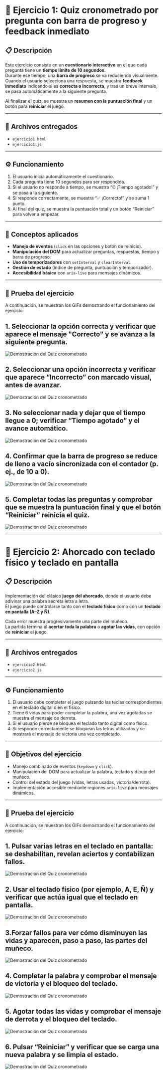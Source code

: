 # 🧠 Ejercicio 1: Quiz cronometrado por pregunta con barra de progreso y feedback inmediato

## 📋 Descripción
Este ejercicio consiste en un **cuestionario interactivo** en el que cada pregunta tiene un **tiempo límite de 10 segundos**.  
Durante ese tiempo, una **barra de progreso** se va reduciendo visualmente.  
Cuando el usuario selecciona una respuesta, se muestra **feedback inmediato** indicando si es **correcta o incorrecta**, y tras un breve intervalo, se pasa automáticamente a la siguiente pregunta.  

Al finalizar el quiz, se muestra un **resumen con la puntuación final** y un botón para **reiniciar** el juego.

---

## 🧩 Archivos entregados
- `ejercicio1.html`  
- `ejercicio1.js`

---

## ⚙️ Funcionamiento
1. El usuario inicia automáticamente el cuestionario.  
2. Cada pregunta tiene 10 segundos para ser respondida.  
3. Si el usuario no responde a tiempo, se muestra “⏰ ¡Tiempo agotado!” y se pasa a la siguiente.  
4. Si responde correctamente, se muestra “✅ ¡Correcto!” y se suma 1 punto.  
5. Al final del quiz, se muestra la puntuación total y un botón “Reiniciar” para volver a empezar.  

---

## 🧠 Conceptos aplicados
- **Manejo de eventos** (`click` en las opciones y botón de reinicio).  
- **Manipulación del DOM** para actualizar preguntas, respuestas, tiempo y barra de progreso.  
- **Uso de temporizadores** con `setInterval` y `clearInterval`.  
- **Gestión de estado** (índice de pregunta, puntuación y temporizador).  
- **Accesibilidad básica** con `aria-live` para mensajes dinámicos.

---

## 🧪 Prueba del ejercicio
A continuación, se muestran los GIFs demostrando el funcionamiento del ejercicio:

## 1. Seleccionar la opción correcta y verificar que aparece el mensaje "Correcto" y se avanza a la siguiente pregunta.

![Demostración del Quiz cronometrado](ej1/foto1.gif)

## 2. Seleccionar una opción incorrecta y verificar que aparece “Incorrecto” con marcado visual, antes de avanzar.

![Demostración del Quiz cronometrado](ej1/foto2.gif)

## 3. No seleccionar nada y dejar que el tiempo llegue a 0; verificar “Tiempo agotado” y el avance automático.

![Demostración del Quiz cronometrado](ej1/foto3.gif)

## 4. Confirmar que la barra de progreso se reduce de lleno a vacío sincronizada con el contador (p. ej., de 10 a 0).

![Demostración del Quiz cronometrado](ej1/foto4.gif)

## 5. Completar todas las preguntas y comprobar que se muestra la puntuación final y que el botón “Reiniciar” reinicia el quiz.

![Demostración del Quiz cronometrado](ej1/foto5.gif)


----------------------------------------------------------------------------------------------------------

# 🧩 Ejercicio 2: Ahorcado con teclado físico y teclado en pantalla

## 📋 Descripción
Implementación del clásico **juego del ahorcado**, donde el usuario debe adivinar una palabra secreta letra a letra.  
El juego puede controlarse tanto con el **teclado físico** como con un **teclado en pantalla (A–Z y Ñ)**.

Cada error muestra progresivamente una parte del muñeco.  
La partida termina al **acertar toda la palabra** o **agotar las vidas**, con opción de **reiniciar** el juego.

---

## 🧩 Archivos entregados
- `ejercicio2.html`  
- `ejercicio2.js`

---

## ⚙️ Funcionamiento
1. El usuario debe completar el juego pulsando las teclas correspondientes en el teclado digital o en el físico.  
2. Tiene 6 vidas para poder completar la palabra, una vez agotadas se muestra el mensaje de derrota.  
3. Si el usuario pierde se bloquea el teclado tanto digital como físico.  
4. Si responde correctamente se bloquean las letras utilizadas y se mostrará el mensaje de victoria una vez completado.  

---

## 🧠 Objetivos del ejercicio
- Manejo combinado de eventos (`keydown` y `click`).
- Manipulación del DOM para actualizar la palabra, teclado y dibujo del muñeco.
- Control del estado del juego (vidas, letras usadas, victoria/derrota).
- Implementación accesible mediante regiones `aria-live` para mensajes dinámicos.

---

## 🧪 Prueba del ejercicio
A continuación, se muestran los GIFs demostrando el funcionamiento del ejercicio:

## 1. Pulsar varias letras en el teclado en pantalla: se deshabilitan, revelan aciertos y contabilizan fallos.

![Demostración del Quiz cronometrado](ej2/foto1.gif)

## 2. Usar el teclado físico (por ejemplo, A, E, Ñ) y verificar que actúa igual que el teclado en pantalla.

![Demostración del Quiz cronometrado](ej2/foto2.gif)

## 3.Forzar fallos para ver cómo disminuyen las vidas y aparecen, paso a paso, las partes del muñeco.

![Demostración del Quiz cronometrado](ej2/foto3.gif)

## 4. Completar la palabra y comprobar el mensaje de victoria y el bloqueo del teclado.

![Demostración del Quiz cronometrado](ej2/foto4.gif)

## 5. Agotar todas las vidas y comprobar el mensaje de derrota y el bloqueo del teclado.

![Demostración del Quiz cronometrado](ej2/foto5.gif)

## 6. Pulsar “Reiniciar” y verificar que se carga una nueva palabra y se limpia el estado.

![Demostración del Quiz cronometrado](ej2/foto6.gif)




